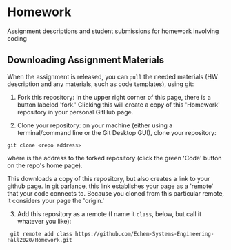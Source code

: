 # Homework
Assignment descriptions and student submissions for homework involving coding

## Downloading Assignment Materials
When the assignment is released, you can `pull` the needed materials (HW description and any materials, such as code templates), using git:

1. Fork this repository: In the upper right corner of this page, there is a button labeled 'fork.' Clicking this will create a copy of this 'Homework' repository in your personal GitHub page.

2. Clone your repository: on your machine (either using a terminal/command line or the Git Desktop GUI), clone your repository:

``` git clone <repo address> ```
  
  where <repo address> is the address to the forked repository (click the green 'Code' button on the repo's home page).
  
This downloads a copy of this repository, but also creates a link to your github page.  In git parlance, this link establishes your page as a 'remote' that your code connects to.  Because you cloned from this particular remote, it considers your page the 'origin.'
 
3. Add this repository as a remote (I name it `class`, below, but call it whatever you like):

``` git remote add class https://github.com/Echem-Systems-Engineering-Fall2020/Homework.git```
